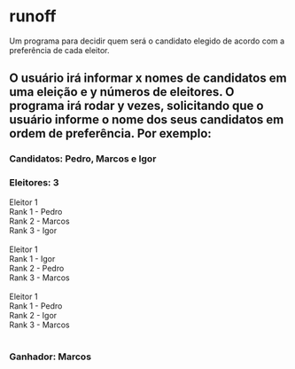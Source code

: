 # runoff
Um programa para decidir quem será o candidato elegido de acordo com a preferência de cada eleitor.


## O usuário irá informar x nomes de candidatos em uma eleição e y números de eleitores. O programa irá rodar y vezes, solicitando que o usuário informe o nome dos seus candidatos em ordem de preferência. Por exemplo:

### Candidatos: Pedro, Marcos e Igor
### Eleitores: 3

Eleitor 1 <br>
Rank 1 - Pedro <br>
Rank 2 - Marcos <br>
Rank 3 - Igor <br>
 <br>
Eleitor 1 <br>
Rank 1 - Igor <br>
Rank 2 - Pedro <br>
Rank 3 - Marcos <br>
 <br>
Eleitor 1 <br>
Rank 1 - Pedro <br>
Rank 2 - Igor <br>
Rank 3 - Marcos <br>
 <br>
### Ganhador: Marcos
